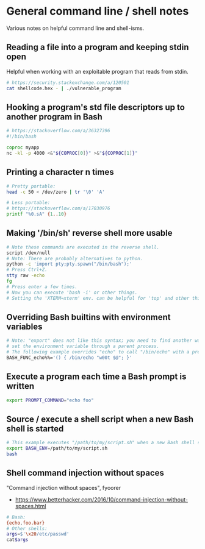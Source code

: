 # General command line / shell notes

Various notes on helpful command line and shell-isms.

## Reading a file into a program and keeping stdin open

Helpful when working with an exploitable program that reads from stdin.

```sh
# https://security.stackexchange.com/a/120501
cat shellcode.hex - | ./vulnerable_program
```

## Hooking a program's std file descriptors up to another program in Bash

```sh
# https://stackoverflow.com/a/36327396
#!/bin/bash

coproc myapp
nc -kl -p 4000 <&"${COPROC[0]}" >&"${COPROC[1]}"
```

## Printing a character n times

```sh
# Pretty portable:
head -c 50 < /dev/zero | tr '\0' 'A'

# Less portable:
# https://stackoverflow.com/a/17030976
printf "%0.sA" {1..10}
```

## Making '/bin/sh' reverse shell more usable

```sh
# Note these commands are executed in the reverse shell.
script /dev/null
# Note: There are probably alternatives to python.
python -c 'import pty;pty.spawn("/bin/bash");'
# Press Ctrl+Z.
stty raw -echo
fg
# Press enter a few times.
# Now you can execute 'bash -i' or other things.
# Setting the 'XTERM=xterm' env. can be helpful for 'top' and other things too.
```

## Overriding Bash builtins with environment variables

```sh
# Note: "export" does not like this syntax; you need to find another way to
# set the environment variable through a parent process.
# The following example overrides "echo" to call "/bin/echo" with a prefix:
BASH_FUNC_echo%%='() { /bin/echo "w00t $@"; }'
```

## Execute a program each time a Bash prompt is written

```sh
export PROMPT_COMMAND="echo foo"
```

## Source / execute a shell script when a new Bash shell is started

```sh
# This example executes "/path/to/my/script.sh" when a new Bash shell starts.
export BASH_ENV=/path/to/my/script.sh
bash
```

## Shell command injection without spaces

"Command injection without spaces", fyoorer
- https://www.betterhacker.com/2016/10/command-injection-without-spaces.html

```sh
# Bash:
{echo,foo.bar}
# Other shells:
args=$'\x20/etc/passwd'
cat$args
```

